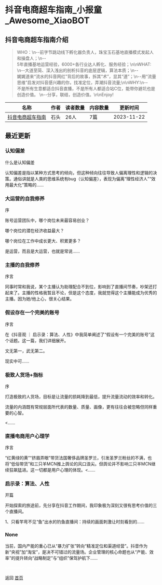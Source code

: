 # 抖音电商超车指南_小报童_Awesome_XiaoBOT

## 抖音电商超车指南介绍
> WHO：\n--前字节跳动线下孵化器负责人，珠宝玉石基地直播模式发起人和操盘人；\n--  
5年直播基地运营经验，6000+各行业达人孵化、服务经验；\n\nWHAT: \n--大道至简、深入浅出的剖析抖音的底层逻辑，算法本质；\n--  
娓娓道来“流水的抖音网红”背后的故事，拆其“术”，显其“道”；\n--用“流量思维”启发对抖音感兴趣的你，找准定位，弄潮抖音流量;\n\nWHY:\n--  
不是所有生意都适合抖音直播，不是所有人都适合站C位，能带你避坑也是创造价值。 \n--分享，联结，创造价值。\n\nEnjoy!  
  


|名称|作者|读者数量|内容数量|更新时间|
|---|---|---|---|---|
|[抖音电商超车指南](https://xiaobot.net/p/CLH001?refer=9c3f1c95-a052-465a-9902-f6d75080262a)|石头|26人|7篇|2023-11-22|

## 最近更新
### 认知偏差

什么是认知偏差

认知偏差是指以某种方式思考的倾向，但这种倾向往往导致人偏离理性和逻辑的决策。通俗讲就是人类的思维系统有bug（认知偏差），表现为偏离“理性经济人”“效用最大化”策略的......

### 大运营的自我修养

序

账号运营团队中，哪个岗位未来最容易创业？

哪个岗位的潜在经济收益最大？

哪个岗位在工作中成长更大、积累更多？

是运营，而且是大运营，也就是常说......

### 主播的自我修养

序言

同事时常和我说，某个主播认为助理配合不到位，影响到了直播间节奏，吵架还打起来了。主播的性格我暂且不论，但是这个态度，我就觉得这个主播能成为优秀的主播。因为她/他上心，很关心结果。

### 假设存在一个完美的账号

序言

在《抖音观 ｜ 启示录：算法、人性》中我简单阐述了“假设有一个完美的账号”这个话题。这一篇，我们详细展开。

文无第一，武无第二。

现实中可......

### 极致人货场+指标

序

打造极致的人货场，目标是让流量的损耗降到最低，提升流量流动的效率和转化。

流量的内涵既有常规层面所代表的数量、质量、画像，更有往往会被忽略但同样重要的心智。

<......

### 直播电商用户心理学

序言

“红黄绿的黄”“挤眉弄眼”带货法国奢侈品牌圣罗兰，引发圣罗兰粉丝的不满，也将“低俗带货”和三只羊MCN推上舆论的风口浪尖。但舆论并不影响三只羊MCN继续狂飙猛进。这一切都是用户心理的体现。<......

### 启示录：算法、人性

开篇

开始探索的旅途前，先分享在抖音工作期间，我印象极为深刻又很有思考价值的三个直播间。

1、只看竿弯不见“鱼”出水的钓鱼直播间：持续的画面刺激让时刻看到的......

### None

当前，国内产能的重心已从“暴力扩张”转向“精准定位和渠道经营”。抖音作为新“央视”加“淘宝”，是决不可错过的流量场。企业管理的核心命题也从“产能、效率”的提升转向“战略制定”与“组织”保驾护航下......


<a href="https://github.com/Reno9527/awesome-xiaobot" style="color: white; text-decoration: none;">awesome-xiaobot</a>

返回 [首页](../README.md)
